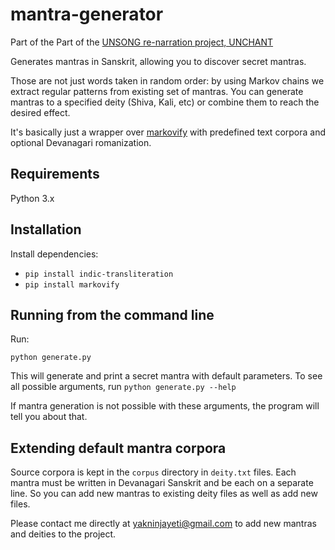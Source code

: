 # mantra-generator

Part of the Part of the [UNSONG re-narration project, UNCHANT](https://unchant.com)

Generates mantras in Sanskrit, allowing you to discover secret mantras. 

Those are not just words taken in random order: by using Markov chains we extract 
regular patterns from existing set of mantras. You can generate mantras to a specified
deity (Shiva, Kali, etc) or combine them to reach the desired effect.

It's basically just a wrapper over [markovify](https://github.com/jsvine/markovify)
with predefined text corpora and optional Devanagari romanization.

Requirements
------------

Python 3.x

Installation
------------

Install dependencies:

  - `pip install indic-transliteration`
  - `pip install markovify`

Running from the command line
-----------------------------

Run:

`python generate.py`

This will generate and print a secret mantra with default parameters. To see all possible
arguments, run `python generate.py --help`

If mantra generation is not possible with these arguments, the program will tell you about that.

Extending default mantra corpora
--------------------------------

Source corpora is kept in the `corpus` directory in `deity.txt` files. Each mantra must
be written in Devanagari Sanskrit and be each on a separate line. So you can add new
mantras to existing deity files as well as add new files. 

Please contact me directly at [yakninjayeti@gmail.com](mailto:yakninjayeti@gmail.com) to add new mantras and deities to the project.
